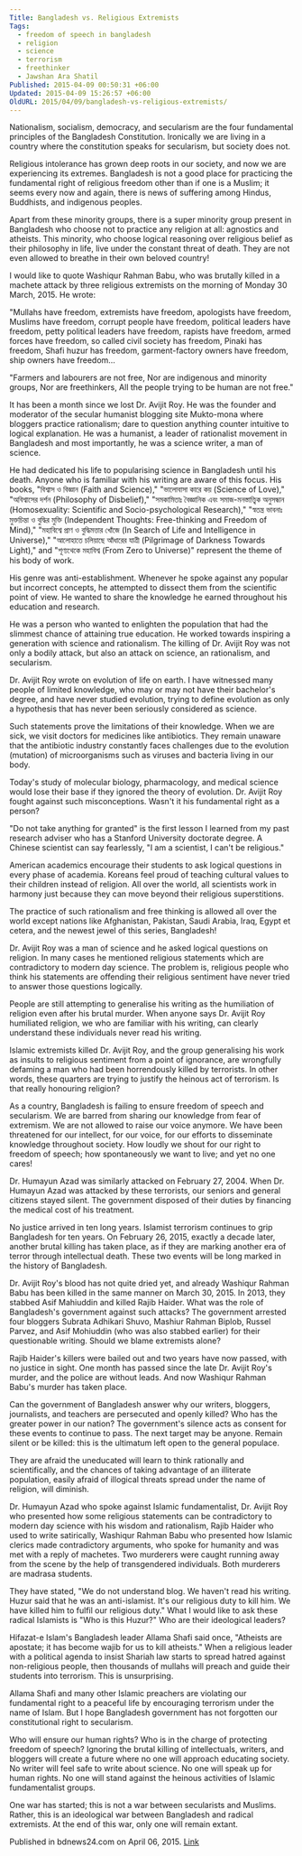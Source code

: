 ```yaml
---
Title: Bangladesh vs. Religious Extremists
Tags:
  - freedom of speech in bangladesh
  - religion
  - science
  - terrorism
  - freethinker
  - Jawshan Ara Shatil
Published: 2015-04-09 00:50:31 +06:00
Updated: 2015-04-09 15:26:57 +06:00
OldURL: 2015/04/09/bangladesh-vs-religious-extremists/
---
```


Nationalism, socialism, democracy, and secularism are the four fundamental principles of the Bangladesh Constitution. Ironically we are living in a country where the constitution speaks for secularism, but society does not.

Religious intolerance has grown deep roots in our society, and now we are experiencing its extremes. Bangladesh is not a good place for practicing the fundamental right of religious freedom other than if one is a Muslim; it seems every now and again, there is news of suffering among Hindus, Buddhists, and indigenous peoples.

Apart from these minority groups, there is a super minority group present in Bangladesh who choose not to practice any religion at all: agnostics and atheists. This minority, who choose logical reasoning over religious belief as their philosophy in life, live under the constant threat of death. They are not even allowed to breathe in their own beloved country!

I would like to quote Washiqur Rahman Babu, who was brutally killed in a machete attack by three religious extremists on the morning of Monday 30 March, 2015. He wrote:

"Mullahs have freedom, extremists have freedom, apologists have freedom, Muslims have freedom, corrupt people have freedom, political leaders have freedom, petty political leaders have freedom, rapists have freedom, armed forces have freedom, so called civil society has freedom, Pinaki has freedom, Shafi huzur has freedom, garment-factory owners have freedom, ship owners have freedom…

"Farmers and labourers are not free,
Nor are indigenous and minority groups,
Nor are freethinkers,
All the people trying to be human are not free."

It has been a month since we lost Dr. Avijit Roy. He was the founder and moderator of the secular humanist blogging site Mukto-mona where bloggers practice rationalism; dare to question anything counter intuitive to logical explanation. He was a humanist, a leader of rationalist movement in Bangladesh and most importantly, he was a science writer, a man of science.

He had dedicated his life to popularising science in Bangladesh until his death. Anyone who is familiar with his writing are aware of this focus. His books, "বিশ্বাস ও বিজ্ঞান (Faith and Science)," "ভালোবাসা কারে কয় (Science of Love)," "অবিশ্বাসের দর্শন (Philosophy of Disbelief)," "সমকামিতাঃ বৈজ্ঞানিক এবং সমাজ-মনস্তাত্ত্বিক অনুসন্ধান (Homosexuality: Scientific and Socio-psychological Research)," "স্বতন্ত্র ভাবনাঃ মুক্তচিন্তা ও বুদ্ধির মুক্তি (Independent Thoughts: Free-thinking and Freedom of Mind)," "মহাবিশ্বে প্রাণ ও বুদ্ধিমত্তার খোঁজে (In Search of Life and Intelligence in Universe)," "আলোহাতে চলিয়াছে আঁধারের যাত্রী (Pilgrimage of Darkness Towards Light)," and "শূণ্যথেকে মহাবিশ্ব (From Zero to Universe)" represent the theme of his body of work.

His genre was anti-establishment. Whenever he spoke against any popular but incorrect concepts, he attempted to dissect them from the scientific point of view. He wanted to share the knowledge he earned throughout his education and research.

He was a person who wanted to enlighten the population that had the slimmest chance of attaining true education. He worked towards inspiring a generation with science and rationalism. The killing of Dr. Avijit Roy was not only a bodily attack, but also an attack on science, an rationalism, and secularism.

Dr. Avijit Roy wrote on evolution of life on earth. I have witnessed many people of limited knowledge, who may or may not have their bachelor's degree, and have never studied evolution, trying to define evolution as only a hypothesis that has never been seriously considered as science.

Such statements prove the limitations of their knowledge. When we are sick, we visit doctors for medicines like antibiotics. They remain unaware that the antibiotic industry constantly faces challenges due to the evolution (mutation) of microorganisms such as viruses and bacteria living in our body.

Today's study of molecular biology, pharmacology, and medical science would lose their base if they ignored the theory of evolution. Dr. Avijit Roy fought against such misconceptions. Wasn't it his fundamental right as a person?

"Do not take anything for granted" is the first lesson I learned from my past research adviser who has a Stanford University doctorate degree. A Chinese scientist can say fearlessly, "I am a scientist, I can't be religious."

American academics encourage their students to ask logical questions in every phase of academia. Koreans feel proud of teaching cultural values to their children instead of religion. All over the world, all scientists work in harmony just because they can move beyond their religious superstitions.

The practice of such rationalism and free thinking is allowed all over the world except nations like Afghanistan, Pakistan, Saudi Arabia, Iraq, Egypt et cetera, and the newest jewel of this series, Bangladesh!

Dr. Avijit Roy was a man of science and he asked logical questions on religion. In many cases he mentioned religious statements which are contradictory to modern day science. The problem is, religious people who think his statements are offending their religious sentiment have never tried to answer those questions logically.

People are still attempting to generalise his writing as the humiliation of religion even after his brutal murder. When anyone says Dr. Avijit Roy humiliated religion, we who are familiar with his writing, can clearly understand these individuals never read his writing.

Islamic extremists killed Dr. Avijit Roy, and the group generalising his work as insults to religious sentiment from a point of ignorance, are wrongfully defaming a man who had been horrendously killed by terrorists. In other words, these quarters are trying to justify the heinous act of terrorism. Is that really honouring religion?

As a country, Bangladesh is failing to ensure freedom of speech and secularism. We are barred from sharing our knowledge from fear of extremism. We are not allowed to raise our voice anymore. We have been threatened for our intellect, for our voice, for our efforts to disseminate knowledge throughout society. How loudly we shout for our right to freedom of speech; how spontaneously we want to live; and yet no one cares!

Dr. Humayun Azad was similarly attacked on February 27, 2004. When Dr. Humayun Azad was attacked by these terrorists, our seniors and general citizens stayed silent. The government disposed of their duties by financing the medical cost of his treatment.

No justice arrived in ten long years. Islamist terrorism continues to grip Bangladesh for ten years. On February 26, 2015, exactly a decade later, another brutal killing has taken place, as if they are marking another era of terror through intellectual death. These two events will be long marked in the history of Bangladesh.

Dr. Avijit Roy's blood has not quite dried yet, and already Washiqur Rahman Babu has been killed in the same manner on March 30, 2015. In 2013, they stabbed Asif Mahiuddin and killed Rajib Haider. What was the role of Bangladesh's government against such attacks? The government arrested four bloggers Subrata Adhikari Shuvo, Mashiur Rahman Biplob, Russel Parvez, and Asif Mohiuddin (who was also stabbed earlier) for their questionable writing. Should we blame extremists alone?

Rajib Haider's killers were bailed out and two years have now passed, with no justice in sight. One month has passed since the late Dr. Avijit Roy's murder, and the police are without leads. And now Washiqur Rahman Babu's murder has taken place.

Can the government of Bangladesh answer why our writers, bloggers, journalists, and teachers are persecuted and openly killed? Who has the greater power in our nation? The government's silence acts as consent for these events to continue to pass. The next target may be anyone. Remain silent or be killed: this is the ultimatum left open to the general populace.

They are afraid the uneducated will learn to think rationally and scientifically, and the chances of taking advantage of an illiterate population, easily afraid of illogical threats spread under the name of religion, will diminish.

Dr. Humayun Azad who spoke against Islamic fundamentalist, Dr. Avijit Roy who presented how some religious statements can be contradictory to modern day science with his wisdom and rationalism, Rajib Haider who used to write satirically, Washiqur Rahman Babu who presented how Islamic clerics made contradictory arguments, who spoke for humanity and was met with a reply of machetes. Two murderers were caught running away from the scene by the help of transgendered individuals. Both murderers are madrasa students.

They have stated, "We do not understand blog. We haven't read his writing. Huzur said that he was an anti-islamist. It's our religious duty to kill him. We have killed him to fulfil our religious duty." What I would like to ask these radical Islamists is "Who is this Huzur?" Who are their ideological leaders?

Hifazat-e Islam's Bangladesh leader Allama Shafi said once, "Atheists are apostate; it has become wajib for us to kill atheists." When a religious leader with a political agenda to insist Shariah law starts to spread hatred against non-religious people, then thousands of mullahs will preach and guide their students into terrorism. This is unsurprising.

Allama Shafi and many other Islamic preachers are violating our fundamental right to a peaceful life by encouraging terrorism under the name of Islam. But I hope Bangladesh government has not forgotten our constitutional right to secularism.

Who will ensure our human rights? Who is in the charge of protecting freedom of speech? Ignoring the brutal killing of intellectuals, writers, and bloggers will create a future where no one will approach educating society. No writer will feel safe to write about science. No one will speak up for human rights. No one will stand against the heinous activities of Islamic fundamentalist groups.

One war has started; this is not a war between secularists and Muslims. Rather, this is an ideological war between Bangladesh and radical extremists. At the end of this war, only one will remain extant.


Published in bdnews24.com on April 06, 2015. <a href="https://opinion.bdnews24.com/2015/04/06/bangladesh-v-religious-extremists/" target="_blank">Link</a>
